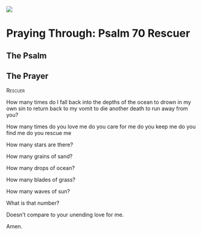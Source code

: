<img class="intro-right" src="/images/art-paris-psalter.jpg">

# Praying Through: Psalm 70 Rescuer

## The Psalm

## The Prayer

<div style="font-variant: small-caps;">
Rescuer
</div>


How many times
  do I fall back into the depths of the ocean
  to drown in my own sin
  to return back to my vomit
  to die another death
  to run away from you?

  How many times
    do you love me
    do you care for me
    do you keep me
    do you find me
    do you rescue me

How many stars are there?

How many grains of sand?

How many drops of ocean?

How many blades of grass?

How many waves of sun?

What is that number?

Doesn't compare
  to your unending love for me.

Amen.
